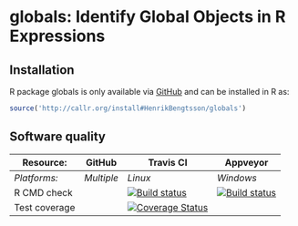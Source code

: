 # globals: Identify Global Objects in R Expressions


## Installation
R package globals is only available via [GitHub](https://github.com/HenrikBengtsson/globals) and can be installed in R as:
```r
source('http://callr.org/install#HenrikBengtsson/globals')
```


## Software quality

| Resource:     | GitHub        | Travis CI        | Appveyor         |
| ------------- | ------------------- | ---------------- | ---------------- |
| _Platforms:_  | _Multiple_          | _Linux_          | _Windows_        |
| R CMD check   |  | <a href="https://travis-ci.org/HenrikBengtsson/globals"><img src="https://travis-ci.org/HenrikBengtsson/globals.svg" alt="Build status"></a>    | <a href="https://ci.appveyor.com/project/HenrikBengtsson/globals"><img src="https://ci.appveyor.com/api/projects/status/github/HenrikBengtsson/globals" alt="Build status"></a> |
| Test coverage |                     | <a href="https://coveralls.io/r/HenrikBengtsson/globals"><img src="https://coveralls.io/repos/HenrikBengtsson/globals/badge.png?branch=develop" alt="Coverage Status"/></a> |                  |
